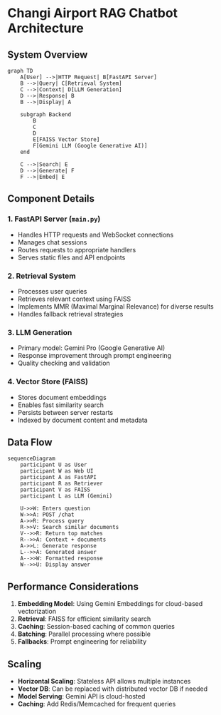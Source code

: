 # Changi Airport RAG Chatbot Architecture

## System Overview

```mermaid
graph TD
    A[User] -->|HTTP Request| B[FastAPI Server]
    B -->|Query| C[Retrieval System]
    C -->|Context| D[LLM Generation]
    D -->|Response| B
    B -->|Display| A
    
    subgraph Backend
        B
        C
        D
        E[FAISS Vector Store]
        F[Gemini LLM (Google Generative AI)]
    end
    
    C -->|Search| E
    D -->|Generate| F
    F -->|Embed| E
```

## Component Details

### 1. FastAPI Server (`main.py`)
- Handles HTTP requests and WebSocket connections
- Manages chat sessions
- Routes requests to appropriate handlers
- Serves static files and API endpoints

### 2. Retrieval System
- Processes user queries
- Retrieves relevant context using FAISS
- Implements MMR (Maximal Marginal Relevance) for diverse results
- Handles fallback retrieval strategies

### 3. LLM Generation
- Primary model: Gemini Pro (Google Generative AI)
- Response improvement through prompt engineering
- Quality checking and validation

### 4. Vector Store (FAISS)
- Stores document embeddings
- Enables fast similarity search
- Persists between server restarts
- Indexed by document content and metadata

## Data Flow

```mermaid
sequenceDiagram
    participant U as User
    participant W as Web UI
    participant A as FastAPI
    participant R as Retriever
    participant V as FAISS
    participant L as LLM (Gemini)
    
    U->>W: Enters question
    W->>A: POST /chat
    A->>R: Process query
    R->>V: Search similar documents
    V-->>R: Return top matches
    R-->>A: Context + documents
    A->>L: Generate response
    L-->>A: Generated answer
    A-->>W: Formatted response
    W-->>U: Display answer
```

## Performance Considerations

1. **Embedding Model**: Using Gemini Embeddings for cloud-based vectorization
2. **Retrieval**: FAISS for efficient similarity search
3. **Caching**: Session-based caching of common queries
4. **Batching**: Parallel processing where possible
5. **Fallbacks**: Prompt engineering for reliability

## Scaling

- **Horizontal Scaling**: Stateless API allows multiple instances
- **Vector DB**: Can be replaced with distributed vector DB if needed
- **Model Serving**: Gemini API is cloud-hosted
- **Caching**: Add Redis/Memcached for frequent queries
